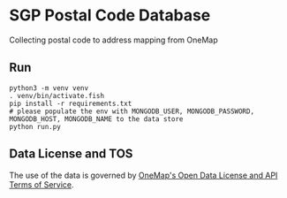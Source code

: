 # SGP Postal Code Database

Collecting postal code to address mapping from OneMap

## Run

    python3 -m venv venv
    . venv/bin/activate.fish
    pip install -r requirements.txt
    # please populate the env with MONGODB_USER, MONGODB_PASSWORD, MONGODB_HOST, MONGODB_NAME to the data store
    python run.py

## Data License and TOS

The use of the data is governed by [OneMap's Open Data License and API Terms of Service](https://www.onemap.gov.sg/docs/#open-data-license-and-api-terms-of-service).
